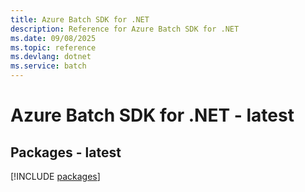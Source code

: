 ```yaml
---
title: Azure Batch SDK for .NET
description: Reference for Azure Batch SDK for .NET
ms.date: 09/08/2025
ms.topic: reference
ms.devlang: dotnet
ms.service: batch
---
```

# Azure Batch SDK for .NET - latest
## Packages - latest
[!INCLUDE [packages](batch-index.md)]